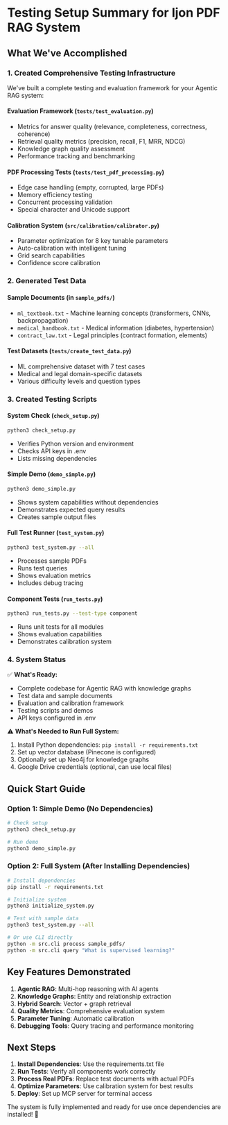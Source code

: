# Testing Setup Summary for Ijon PDF RAG System

## What We've Accomplished

### 1. Created Comprehensive Testing Infrastructure

We've built a complete testing and evaluation framework for your Agentic RAG system:

#### **Evaluation Framework** (`tests/test_evaluation.py`)
- Metrics for answer quality (relevance, completeness, correctness, coherence)
- Retrieval quality metrics (precision, recall, F1, MRR, NDCG)
- Knowledge graph quality assessment
- Performance tracking and benchmarking

#### **PDF Processing Tests** (`tests/test_pdf_processing.py`)
- Edge case handling (empty, corrupted, large PDFs)
- Memory efficiency testing
- Concurrent processing validation
- Special character and Unicode support

#### **Calibration System** (`src/calibration/calibrator.py`)
- Parameter optimization for 8 key tunable parameters
- Auto-calibration with intelligent tuning
- Grid search capabilities
- Confidence score calibration

### 2. Generated Test Data

#### **Sample Documents** (in `sample_pdfs/`)
- `ml_textbook.txt` - Machine learning concepts (transformers, CNNs, backpropagation)
- `medical_handbook.txt` - Medical information (diabetes, hypertension)
- `contract_law.txt` - Legal principles (contract formation, elements)

#### **Test Datasets** (`tests/create_test_data.py`)
- ML comprehensive dataset with 7 test cases
- Medical and legal domain-specific datasets
- Various difficulty levels and question types

### 3. Created Testing Scripts

#### **System Check** (`check_setup.py`)
```bash
python3 check_setup.py
```
- Verifies Python version and environment
- Checks API keys in .env
- Lists missing dependencies

#### **Simple Demo** (`demo_simple.py`)
```bash
python3 demo_simple.py
```
- Shows system capabilities without dependencies
- Demonstrates expected query results
- Creates sample output files

#### **Full Test Runner** (`test_system.py`)
```bash
python3 test_system.py --all
```
- Processes sample PDFs
- Runs test queries
- Shows evaluation metrics
- Includes debug tracing

#### **Component Tests** (`run_tests.py`)
```bash
python3 run_tests.py --test-type component
```
- Runs unit tests for all modules
- Shows evaluation capabilities
- Demonstrates calibration system

### 4. System Status

✅ **What's Ready:**
- Complete codebase for Agentic RAG with knowledge graphs
- Test data and sample documents
- Evaluation and calibration framework
- Testing scripts and demos
- API keys configured in .env

⚠️ **What's Needed to Run Full System:**
1. Install Python dependencies: `pip install -r requirements.txt`
2. Set up vector database (Pinecone is configured)
3. Optionally set up Neo4j for knowledge graphs
4. Google Drive credentials (optional, can use local files)

## Quick Start Guide

### Option 1: Simple Demo (No Dependencies)
```bash
# Check setup
python3 check_setup.py

# Run demo
python3 demo_simple.py
```

### Option 2: Full System (After Installing Dependencies)
```bash
# Install dependencies
pip install -r requirements.txt

# Initialize system
python3 initialize_system.py

# Test with sample data
python3 test_system.py --all

# Or use CLI directly
python -m src.cli process sample_pdfs/
python -m src.cli query "What is supervised learning?"
```

## Key Features Demonstrated

1. **Agentic RAG**: Multi-hop reasoning with AI agents
2. **Knowledge Graphs**: Entity and relationship extraction
3. **Hybrid Search**: Vector + graph retrieval
4. **Quality Metrics**: Comprehensive evaluation system
5. **Parameter Tuning**: Automatic calibration
6. **Debugging Tools**: Query tracing and performance monitoring

## Next Steps

1. **Install Dependencies**: Use the requirements.txt file
2. **Run Tests**: Verify all components work correctly
3. **Process Real PDFs**: Replace test documents with actual PDFs
4. **Optimize Parameters**: Use calibration system for best results
5. **Deploy**: Set up MCP server for terminal access

The system is fully implemented and ready for use once dependencies are installed! 🚀